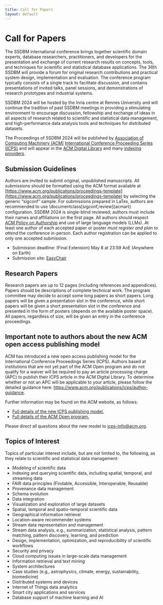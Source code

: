 ```yaml
---
title: Call for Papers
layout: default
---
```


# Call for Papers

The SSDBM international conference brings together scientific domain experts, database researchers, practitioners, and developers for the presentation and exchange of current research results on concepts, tools, and techniques for scientific and statistical database applications. The 36th SSDBM will provide a forum for original research contributions and practical system design, implementation and evaluation. The conference program typically consists of a single track to facilitate discussion, and contains presentations of invited talks, panel sessions, and demonstrations of research prototypes and industrial systems.

SSDBM 2024 will be hosted by the Inria centre at Rennes University and will continue the tradition of past SSDBM meetings in providing a stimulating environment to encourage discussion, fellowship and exchange of ideas in all aspects of research related to scientific and statistical data management, and high-performance data analysis tools and techniques for distributed datasets.

The Proceedings of SSDBM 2024 will be published by [Association of Computing Machinery (ACM)](https://www.acm.org/) [International Conference Proceeding Series (ICPS)](https://www.acm.org/publications/icps) and will appear in the [ACM Digital Library](https://www.acm.org/publications/digital-library) and many [indexing providers](https://authors.acm.org/journals/journals-indexing-list). 
<!-- The best papers will be considered for publication in the [Distributed and Parallel Databases (DAPD)](https://www.springer.com/journal/10619) – An International Journal of Data Science, Engineering, and Management, Springer, ISSN: 0926-8782.
-->
## Submission Guidelines

Authors are invited to submit original, unpublished manuscripts. All submissions should be formatted using the ACM format available at [https://www.acm.org/publications/proceedings-template](https://www.acm.org/publications/proceedings-template) by selecting the generic “sigconf” sample. For submissions prepared in LaTex,  authors are recommended to use \documentclass[sigconf,review]{acmart} conﬁguration. 
SSDBM 2024 is single-blind reviewed; authors must include their names and affiliations on the first page. 
All authors should respect [ACM Policy on Authorship](https://www.acm.org/publications/policies/new-acm-policy-on-authorship) and use of large language models (LLMs). 
At least one author of each accepted paper or poster _must register and plan to attend_ the conference in-person. Each author registration can be applied to only one accepted submission.

* Submission deadline: (Final Extension) May 8 at 23:59 AoE (Anywhere on Earth)
* Submission site: [EasyChair](https://easychair.org/conferences/?conf=ssdbm2024) 

## Research Papers 

Research papers are up to 12 pages (including references and appendices). Papers should be descriptions of complete technical work. The program committee may decide to accept some long papers as short papers. Long papers will be given a presentation slot in the conference, while short papers will be given a short presentation slot in the conference and presented in the form of posters (depends on the available poster space). All papers, regardless of size, will be given an entry in the conference proceedings.

## Important note to authors about the new ACM open access publishing model

ACM has introduced a new open access publishing model for the International Conference Proceedings Series (ICPS). Authors based at institutions that are not yet part of the ACM Open program and do not qualify for a waiver will be required to pay an article processing charge (APC) to publish their ICPS article in the ACM Digital Library. To determine whether or not an APC will be applicable to your article, please follow the detailed guidance here: https://www.acm.org/publications/icps/author-guidance.

Further information may be found on the ACM website, as follows:

- [Full details of the new ICPS publishing model.](https://www.acm.org/publications/icps/faq)
- [Full details of the ACM Open program.](https://www.acm.org/publications/openaccess)

Please direct all questions about the new model to icps-info@acm.org.

## Topics of Interest

Topics of particular interest include, but are not limited to, the following, as they relate to scientific and statistical data management:

- Modeling of scientific data
- Indexing and querying scientific data, including spatial, temporal, and streaming data
- FAIR data principles (Findable, Accessible, Interoperable, Reusable)
- Provenance data management
- Schema evolution
- Data integration
- Visualization and exploration of large datasets
- Spatial, temporal and spatio-temporal scientific data
- Geographical information retrieval
- Location-aware recommender systems
- Stream data representation and management
- Stream data analysis, e.g., summarization, statistical analysis, pattern matching, pattern discovery, learning, and prediction
- Design, implementation, optimization, and reproducibility of scientific workflows
- Security and privacy
- Cloud computing issues in large-scale data management
- Information retrieval and text mining
- System architectures
- Case studies (e.g., astrophysics, climate, energy, sustainability, biomedicine)
- Distributed systems and devices
- Internet of Things data analytics
- Smart city applications and services
- Database support of machine learning and AI

<!-- For questions regarding the call for papers, contact [ssdbm2023@easychair.org](mailto:ssdbm2023@easychair.org).-->
